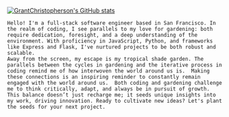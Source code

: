 [![GrantChristopherson's GitHub stats](https://github-readme-stats.vercel.app/api?username=GrantChristopherson&count_private=true&theme=react)](https://github.com/GrantChristopherson/github-readme-stats)

	Hello! I'm a full-stack software engineer based in San Francisco. In the realm of coding, I see parallels to my love for gardening: both require dedication, foresight, and a deep understanding of the environment. With proficiency in JavaScript, Python, and frameworks like Express and Flask, I've nurtured projects to be both robust and scalable.
	Away from the screen, my escape is my tropical shade garden. The parallels between the cycles in gardening and the iterative process in coding remind me of how interwoven the world around us is.  Making these connections is an inspiring reminder to constantly remain engaged with the world around us.  Both coding and gardening challenge me to think critically, adapt, and always be in pursuit of growth. This balance doesn’t just recharge me; it seeds unique insights into my work, driving innovation. Ready to cultivate new ideas? Let's plant the seeds for your next project.

